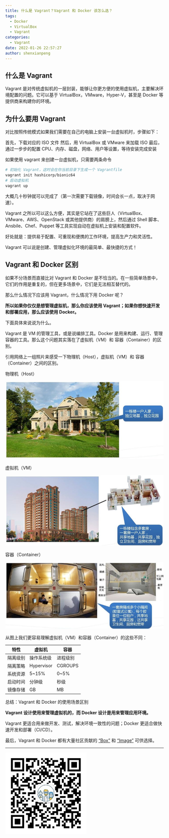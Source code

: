 ```yaml
---
title: 什么是 Vagrant？Vagrant 和 Docker 该怎么选？
tags:
  - Docker
  - VirtualBox
  - Vagrant
categories:
  - Vagrant
date: 2022-01-26 22:57:27
author: shenxianpeng
---
```


## 什么是 Vagrant

Vagrant 是对传统虚拟机的一层封装，能够让你更方便的使用虚拟机，主要解决环境配置的问题。它可以基于 VirtualBox，VMware，Hyper-V，甚至是 Docker 等提供商来构建你的环境。

## 为什么要用 Vagrant

对比按照传统模式如果我们需要在自己的电脑上安装一台虚拟机时，步骤如下：

首先，下载对应的 ISO 文件
然后，用 VirtualBox 或 VMware 来加载 ISO
最后，通过一步步的配置 CPU、内存、磁盘，网络、用户等设置，等待安装完成安装

如果使用 vagrant 来创建一台虚拟机，只需要两条命令

```bash
# 初始化 Vagrant，这时会在你当前目录下生成一个 Vagrantfile
vagrant init hashicorp/bionic64
# 启动虚拟机
vagrant up
```

大概几十秒钟就可以完成了（第一次需要下载镜像，时间会长一点，取决于网速）。

Vagrant 之所以可以这么方便，其实是它站在了这些巨人（VirtualBox、VMware、AWS、OpenStack 或其他提供商）的肩膀上，然后通过 Shell 脚本、Ansbile、Chef、Puppet 等工具实现自动在虚拟机上安装和配置软件。

好处就是：提供易于配置、可重现和便携的工作环境，提高生产力和灵活性。

Vagrant 可以说是创建、管理虚拟化环境的最简单、最快捷的方式！

## Vagrant 和 Docker 区别

如果不分场景而直接比对 Vagrant 和 Docker 是不恰当的。在一些简单场景中，它们的作用是重复的，但在更多场景中，它们是无法相互替代的。

那么什么情况下应该用 Vagrant，什么情况下用 Docker 呢？

**所以如果你仅仅是想管理虚拟机，那么你应该使用 Vagrant；如果你想快速开发和部署应用，那么应该使用 Docker。**

下面具体来说说为什么。

<!-- more -->

Vagrant 是 VM 的管理工具，或是说编排工具。Docker 是用来构建、运行、管理容器的工具。那么这个问题其实落在了虚拟机（VM）和 容器（Container）的区别。

引用网络上一组照片来感受一下物理机（Host），虚拟机（VM）和 容器（Container）之间的区别。

物理机（Host）

![物理机](vagrant-vs-docker/host.jpg)

虚拟机（VM）

![虚拟机](vagrant-vs-docker/vm.jpg)

容器（Container）

![Docker](vagrant-vs-docker/docker.jpg)

从图上我们更容易理解虚拟机（VM）和容器（Container）的这些不同：

| 特性     | 虚拟机 | 容器 |
| -------- | ----------- | --------- |
| 隔离级别  | 操作系统级  | 进程级别  |
| 隔离策略  | Hypervisor  | CGROUPS  |
| 系统资源  | 5~15%  | 0~5%  |
| 启动时间  | 分钟级  | 秒级  |
| 镜像存储  | GB  | MB  |

总结：Vagrant 和 Docker 的使用场景区别

**Vagrant 设计使用来管理虚拟机的，而 Docker 设计是用来管理应用环境。**

Vagrant 更适合用来做开发、测试，解决环境一致性的问题；Docker 更适合做快速开发和部署（CI/CD）。

最后，Vagrant 和 Docker 都有大量社区贡献的 [“Box”](https://app.vagrantup.com/boxes/search) 和 [“Image”](https://hub.docker.com/) 可供选择。

---

![ ](https://github.com/shenxianpeng/shenxianpeng.github.io/blob/master/about/index/qrcode.jpg?raw=true)
